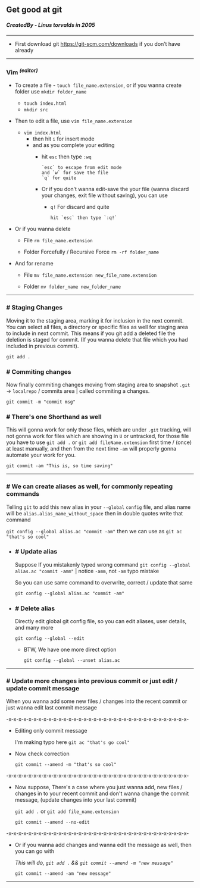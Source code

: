 ## Get good at git
#### <i>CreatedBy - Linus torvalds in 2005</i>

<hr />

* First download git https://git-scm.com/downloads if you don’t have already

<hr />

### Vim <i><sup>(editor)</sup></i>

* To create a file - `touch file_name.extension`, or if you wanna create folder use `mkdir folder_name`
 
    - `touch index.html`
    - `mkdir src`

* Then to edit a file, use `vim file_name.extension`

    - `vim index.html`
        - then hit `i` for insert mode
        - and as you complete your editing
            - hit `esc` then type `:wq`

                  `esc` to escape from edit mode
                  and `w` for save the file
                  `q` for quite

            - Or if you don’t wanna edit-save the your file (wanna discard your changes, exit file without saving), you can use
                - `q!` For discard and quite
                              
                      hit `esc` then type `:q!`


* Or if you wanna delete

    - File `rm file_name.extension`

    - Folder Forcefully / Recursive Force `rm -rf folder_name`


* And for rename

    - File `mv file_name.extension new_file_name.extension`

    - Folder
    `mv folder_name new_folder_name`

<hr />

### # Staging Changes
Moving it to the staging area, marking it for inclusion in the next commit. You can select all files, a directory or specific files as well for staging area to include in next commit. This means if you git add a deleted file the deletion is staged for commit. (If you wanna delete that file which you had included in previous commit).

`git add .`

### # Commiting changes
Now finally commiting changes moving from staging area to snapshot `.git` -> `localrepo` / commits area | called commiting a changes.

`git commit -m "commit msg"`

### # There's one Shorthand as well
This will gonna work for only those files, which are under `.git` tracking, will not gonna work for files which are showing in `U` or untracked, for those file you have to use `git add .` or `git add fileName.extension` first time / (once) at least manually, and then from the next time `-am` will properly gonna automate your work for you.

`git commit -am "This is, so time saving"`

<hr />

### # We can create aliases as well, for commonly repeating commands
Telling `git` to add this new alias in your `--global` `config` file, and alias name will be `alias.alias_name_without_space` then in double quotes write that command

`git config --global alias.ac "commit -am"` then we can use as `git ac "that's so cool"`

- ### # Update alias
    Suppose If you mistakenly typed wrong command `git config --global alias.ac "commit -amm"` | notice `-amm`, not `-am` typo mistake
    
    So you can use same command to overwrite, correct / update that same 
    
    `git config --global alias.ac "commit -am"`

- ### # Delete alias
    Directly edit global git config file, so you can edit aliases, user details, and many more
    
    `git config --global --edit`

    * BTW, We have one more direct option
        
        `git config --global --unset alias.ac`
        
<hr />

### # Update more changes into previous commit or just edit / update commit message
When you wanna add some new files / changes into the recent commit or just wanna edit last commit message

-x-x-x-x-x-x-x-x-x-x-x-x-x-x-x-x-x-x-x-x-x-x-x-x-x-x-x-x-x-x-x-x-x-x-x-x-

- Editing only commit message

    I'm making typo here `git ac "that's go cool"`

- Now check correction

    `git commit --amend -m "that's so cool"`

-x-x-x-x-x-x-x-x-x-x-x-x-x-x-x-x-x-x-x-x-x-x-x-x-x-x-x-x-x-x-x-x-x-x-x-x-

- Now suppose, There's a case where you just wanna add, new files / changes in to your recent commit and don't wanna change the commit message, (update changes into your last commit)

    `git add .` or `git add file_name.extension`

    `git commit --amend --no-edit`

-x-x-x-x-x-x-x-x-x-x-x-x-x-x-x-x-x-x-x-x-x-x-x-x-x-x-x-x-x-x-x-x-x-x-x-x-

- Or if you wanna add changes and wanna edit the message as well, then you can go with

    <i>This will do, `git add .` && `git commit --amend -m "new message"`</i>
    
    `git commit --amend -am "new message"`
    
<hr />
